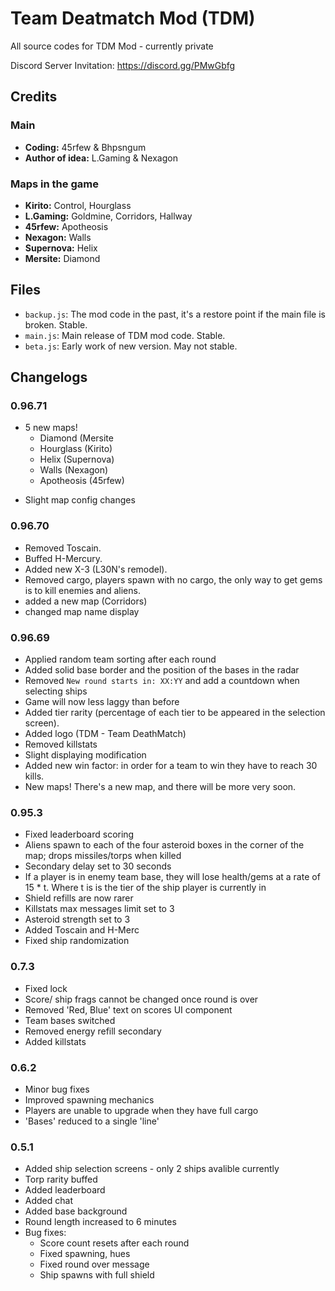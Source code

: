 # Team Deatmatch Mod (TDM)
All source codes for TDM Mod - currently private

Discord Server Invitation: https://discord.gg/PMwGbfg

## Credits

### Main
* **Coding:** 45rfew & Bhpsngum
* **Author of idea:** L.Gaming & Nexagon
### Maps in the game
* **Kirito:** Control, Hourglass
* **L.Gaming:** Goldmine, Corridors, Hallway
* **45rfew:** Apotheosis
* **Nexagon:** Walls
* **Supernova:** Helix
* **Mersite:** Diamond
## Files
* `backup.js`: The mod code in the past, it's a restore point if the main file is broken. Stable.
* `main.js`: Main release of TDM mod code. Stable.
* `beta.js`: Early work of new version. May not stable.
## Changelogs
### 0.96.71
* 5 new maps!
  - Diamond (Mersite
  - Hourglass (Kirito)
  - Helix (Supernova)
  - Walls (Nexagon)
  - Apotheosis (45rfew)
- Slight map config changes
### 0.96.70
- Removed Toscain.
- Buffed H-Mercury.
- Added new X-3 (L30N's remodel).
- Removed cargo, players spawn with no cargo, the only way to get gems is to kill enemies and aliens.
- added a new map (Corridors)
- changed map name display
### 0.96.69
- Applied random team sorting after each round
- Added solid base border and the position of the bases in the radar
- Removed `New round starts in: XX:YY` and add a countdown when selecting ships
- Game will now less laggy than before
- Added tier rarity (percentage of each tier to be appeared in the selection screen).
- Added logo (TDM - Team DeathMatch)
- Removed killstats
- Slight displaying modification
- Added new win factor: in order for a team to win they have to reach 30 kills.
- New maps! There's a new map, and there will be more very soon.
### 0.95.3
* Fixed leaderboard scoring
* Aliens spawn to each of the four asteroid boxes in the corner of the map; drops missiles/torps when killed
* Secondary delay set to 30 seconds
* If a player is in enemy team base, they will lose health/gems at a rate of 15 * t. Where t is is the tier of the ship player is currently in
* Shield refills are now rarer
* Killstats max messages limit set to 3
* Asteroid strength set to 3
* Added Toscain and H-Merc
* Fixed ship randomization
### 0.7.3
* Fixed lock
* Score/ ship frags cannot be changed once round is over
* Removed 'Red, Blue' text on scores UI component
* Team bases switched
* Removed energy refill secondary
* Added killstats
### 0.6.2
* Minor bug fixes
* Improved spawning mechanics
* Players are unable to upgrade when they have full cargo
* 'Bases' reduced to a single 'line'
### 0.5.1
* Added ship selection screens - only 2 ships avalible currently
* Torp rarity buffed
* Added leaderboard
* Added chat
* Added base background
* Round length increased to 6 minutes
* Bug fixes:
  - Score count resets after each round
  - Fixed spawning, hues
  - Fixed round over message
  - Ship spawns with full shield
